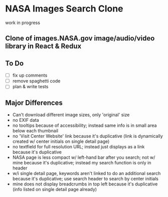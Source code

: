 # NASA Images Search Clone

work in progress

## Clone of images.NASA.gov image/audio/video library in React & Redux

## To Do

- [ ] fix up comments
- [ ] remove spaghetti code
- [ ] plan & write tests

## Major Differences

- Can't download different image sizes, only 'original' size
- no EXIF data
- no tooltips because of accessibility; instead same info is in small area below each thumbnail
- no 'Visit Center Website' link because it's duplicative (link is dynamically created w/ center initials on single detail page)
- no textfield for full resolution URL; instead just displays as a link because it's duplicative
- NASA page is less compact w/ left-hand bar after you search; not w/ mine because it's duplicative; instead my search function is only in header
- w/i single detail page, keywords aren't linked to do an additional search because it's duplicative; use search header to search by center initials
- mine does not display breadcrumbs in top left because it's duplicative (info listed on single detail page already)
